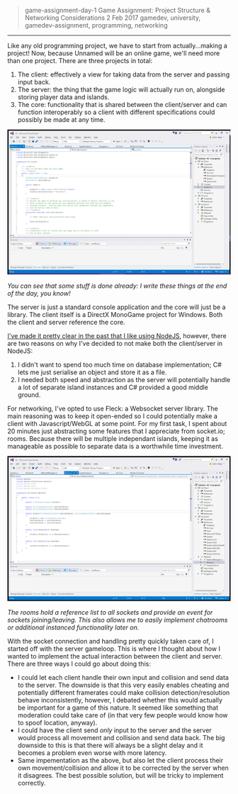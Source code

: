> game-assignment-day-1
> Game Assignment: Project Structure & Networking Considerations
> 2 Feb 2017
> gamedev, university, gamedev-assignment, programming, networking
---
Like any old programming project, we have to start from actually...making a project! Now, because Unnamed will be an online game, we'll need more than one project. There are three projects in total:

1. The client: effectively a view for taking data from the server and passing input back.
2. The server: the thing that the game logic will actually run on, alongside storing player data and islands.
3. The core: functionality that is shared between the client/server and can function interoperably so a client with different specifications could possibly be made at any time.

[![](/images/thumbs/1cc8a6f46dfe4b9685aae166af0ab7cd.png)](/images/1cc8a6f46dfe4b9685aae166af0ab7cd.png)

*You can see that some stuff is done already: I write these things at the _end_ of the day, you know!*

The server is just a standard console application and the core will just be a library. The client itself is a DirectX MonoGame project for Windows. Both the client and server reference the core. 

[I've made it pretty clear in the past that I like using NodeJS](http://glaciate.herokuapp.com/blog/the-making-of-icy-blog/), however, there are two reasons on why I've decided to not make both the client/server in NodeJS:

1. I didn't want to spend too much time on database implementation; C# lets me just serialise an object and store it as a file.
2. I needed both speed and abstraction as the server will potentially handle a lot of separate island instances and C# provided a good middle ground.

For networking, I've opted to use Fleck: a Websocket server library. The main reasoning was to keep it open-ended so I could potentially make a client with Javascript/WebGL at some point. For my first task, I spent about 20 minutes just abstracting some features that I appreciate from socket.io; rooms. Because there will be multiple independant islands, keeping it as manageable as possible to separate data is a worthwhile time investment.

[![](/images/thumbs/997d648384e640b3bc8fc6386904bb20.png)](/images/997d648384e640b3bc8fc6386904bb20.png)

*The rooms hold a reference list to all sockets and provide an event for sockets joining/leaving. This also allows me to easily implement chatrooms or additional instanced functionality later on.*

With the socket connection and handling pretty quickly taken care of, I started off with the server gameloop. This is where I thought about how I wanted to implement the actual interaction between the client and server. There are three ways I could go about doing this:

- I could let each client handle their own input and collision and send data to the server. The downside is that this very easily enables cheating and potentially different framerates could make collision detection/resolution behave inconsistently, however, I debated whether this would actually be important for a game of this nature. It seemed like something that moderation could take care of (in that very few people would know how to spoof location, anyway). 
- I could have the client send *only* input to the server and the server would process all movement and collision and send data back. The big downside to this is that there will always be a slight delay and it becomes a problem even worse with more latency. 
- Same impementation as the above, but also let the client process their own movement/collision and allow it to be corrected by the server when it disagrees. The best possible solution, but will be tricky to implement correctly.

